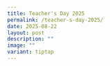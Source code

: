 ```yaml
---
title: Teacher's Day 2025
permalink: /teacher-s-day-2025/
date: 2025-08-22
layout: post
description: ""
image: ""
variant: tiptap
---
```

